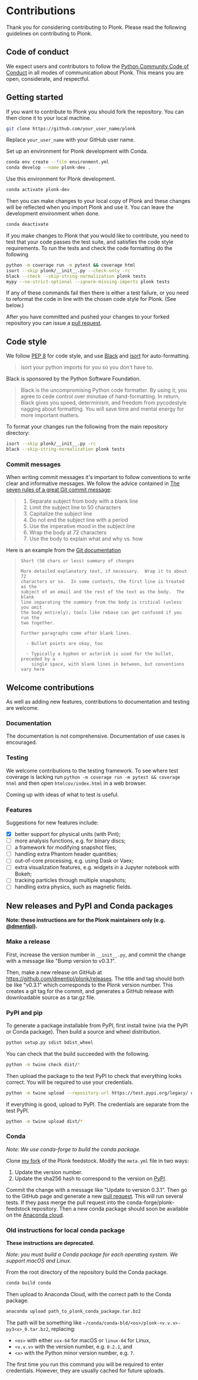 Contributions
=============

Thank you for considering contributing to Plonk. Please read the following guidelines on contributing to Plonk.

Code of conduct
---------------

We expect users and contributors to follow the [Python Community Code of Conduct](https://www.python.org/psf/codeofconduct/) in all modes of communication about Plonk. This means you are open, considerate, and respectful.

Getting started
---------------

If you want to contribute to Plonk you should fork the repository. You can then clone it to your local machine.

```bash
git clone https://github.com/your_user_name/plonk
```

Replace `your_user_name` with your GitHub user name.

Set up an environment for Plonk development with Conda.

```bash
conda env create --file environment.yml
conda develop --name plonk-dev .
```

Use this environment for Plonk development.

```bash
conda activate plonk-dev
```

Then you can make changes to your local copy of Plonk and these changes will be reflected when you import Plonk and use it. You can leave the development environment when done.

```bash
conda deactivate
```

If you make changes to Plonk that you would like to contribute, you need to test that your code passes the test suite, and satisfies the code style requirements. To run the tests and check the code formatting do the following

```bash
python -m coverage run -m pytest && coverage html
isort --skip plonk/__init__.py --check-only -rc
black --check --skip-string-normalization plonk tests
mypy --no-strict-optional --ignore-missing-imports plonk tests
```

If any of these commands fail then there is either a test failure, or you need to reformat the code in line with the chosen code style for Plonk. (See below.)

After you have committed and pushed your changes to your forked repository you
can issue a [pull request](https://github.com/dmentipl/plonk/pull/new/master).

Code style
----------

We follow [PEP 8](https://www.python.org/dev/peps/pep-0008/) for code style, and use [Black](https://github.com/python/black) and [isort](https://github.com/timothycrosley/isort) for auto-formatting.

> isort your python imports for you so you don't have to.

 Black is sponsored by the Python Software Foundation.

> Black is the uncompromising Python code formatter. By using it, you agree to cede control over minutiae of hand-formatting. In return, Black gives you speed, determinism, and freedom from pycodestyle nagging about formatting. You will save time and mental energy for more important matters.

To format your changes run the following from the main repository directory:

```bash
isort --skip plonk/__init__.py -rc
black --skip-string-normalization plonk tests
```

### Commit messages

When writing commit messages it's important to follow conventions to write clear and informative messages. We follow the advice contained in [The seven rules of a great Git commit message](https://chris.beams.io/posts/git-commit/#seven-rules):

> 1. Separate subject from body with a blank line
> 2. Limit the subject line to 50 characters
> 3. Capitalize the subject line
> 4. Do not end the subject line with a period
> 5. Use the imperative mood in the subject line
> 6. Wrap the body at 72 characters
> 7. Use the body to explain what and why vs. how

Here is an example from the [Git documentation](https://git-scm.com/book/ch5-2.html)

> ```git
> Short (50 chars or less) summary of changes
>
> More detailed explanatory text, if necessary.  Wrap it to about 72
> characters or so.  In some contexts, the first line is treated as the
> subject of an email and the rest of the text as the body.  The blank
> line separating the summary from the body is critical (unless you omit
> the body entirely); tools like rebase can get confused if you run the
> two together.
>
> Further paragraphs come after blank lines.
>
>   - Bullet points are okay, too
>
>   - Typically a hyphen or asterisk is used for the bullet, preceded by a
>     single space, with blank lines in between, but conventions vary here
> ```

Welcome contributions
---------------------

As well as adding new features, contributions to documentation and testing are welcome.

### Documentation

The documentation is not comprehensive. Documentation of use cases is encouraged.

### Testing

We welcome contributions to the testing framework. To see where test coverage is lacking run `python -m coverage run -m pytest && coverage html` and then open `htmlcov/index.html` in a web browser.

Coming up with ideas of what to test is useful.

### Features

Suggestions for new features include:

- [x] better support for physical units (with Pint);
- [ ] more analysis functions, e.g. for binary discs;
- [ ] a framework for modifying snapshot files;
- [ ] handling extra Phantom header quantities;
- [ ] out-of-core processing, e.g. using Dask or Vaex;
- [ ] extra visualization features, e.g. widgets in a Jupyter notebook with Bokeh;
- [ ] tracking particles through multiple snapshots;
- [ ] handling extra physics, such as magnetic fields.

New releases and PyPI and Conda packages
----------------------------------------

**Note: these instructions are for the Plonk maintainers only (e.g. [@dmentipl](https://github.com/dmentipl)).**

### Make a release

First, increase the version number in `__init__.py`, and commit the change with a message like "Bump version to v0.3.1".

Then, make a new release on GitHub at <https://github.com/dmentipl/plonk/releases>. The title and tag should both be like "v0.3.1" which corresponds to the Plonk version number. This creates a git tag for the commit, and generates a GitHub release with downloadable source as a tar.gz file.

### PyPI and pip

To generate a package installable from PyPI, first install twine (via the PyPI or Conda package). Then build a source and wheel distribution.

```bash
python setup.py sdist bdist_wheel
```

You can check that the build succeeded with the following.

```bash
python -m twine check dist/*
```

Then upload the package to the test PyPI to check that everything looks correct. You will be required to use your credentials.

```bash
python -m twine upload --repository-url https://test.pypi.org/legacy/ dist/*
```

If everything is good, upload to PyPI. The credentials are separate from the test PyPI.

```bash
python -m twine upload dist/*
```

### Conda

*Note: We use conda-forge to build the conda package.*

Clone [my fork](https://github.com/dmentipl/plonk-feedstock) of the Plonk feedstock. Modify the `meta.yml` file in two ways:

1. Update the version number.
2. Update the sha256 hash to correspond to the version on [PyPI](https://pypi.org/project/plonk/).

Commit the change with a message like "Update to version 0.3.1". Then go to the GitHub page and generate a new [pull request](https://github.com/dmentipl/plonk-feedstock/pull/new/master). This will run several tests. If they pass merge the pull request into the conda-forge/plonk-feedstock repository. Then a new conda package should soon be available on the [Anaconda cloud](https://anaconda.org/conda-forge/plonk).

### Old instructions for local conda package

**These instructions are deprecated.**

*Note: you must build a Conda package for each operating system. We support macOS and Linux.*

From the root directory of the repository build the Conda package.

```bash
conda build conda
```

Then upload to Anaconda Cloud, with the correct path to the Conda package.

```bash
anaconda upload path_to_plonk_conda_package.tar.bz2
```

The path will be something like `~/conda/conda-bld/<os>/plonk-<v.v.v>-py3<x>_0.tar.bz2`, replacing:

* `<os>` with either `osx-64` for macOS or `linux-64` for Linux,
* `<v.v.v>` with the version number, e.g. `0.2.1`, and
* `<x>` with the Python minor version number, e.g. `7`.

The first time you run this command you will be required to enter credentials. However, they are usually cached for future uploads.
